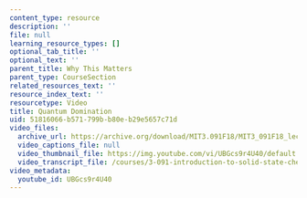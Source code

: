 ```yaml
---
content_type: resource
description: ''
file: null
learning_resource_types: []
optional_tab_title: ''
optional_text: ''
parent_title: Why This Matters
parent_type: CourseSection
related_resources_text: ''
resource_index_text: ''
resourcetype: Video
title: Quantum Domination
uid: 51816066-b571-799b-b80e-b29e5657c71d
video_files:
  archive_url: https://archive.org/download/MIT3.091F18/MIT3_091F18_lec06_wtm_300k.mp4
  video_captions_file: null
  video_thumbnail_file: https://img.youtube.com/vi/UBGcs9r4U40/default.jpg
  video_transcript_file: /courses/3-091-introduction-to-solid-state-chemistry-fall-2018/a8d6d1fd8affa4cb7e1473a7cac266bb_UBGcs9r4U40.pdf
video_metadata:
  youtube_id: UBGcs9r4U40
---
```

